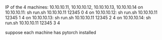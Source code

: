 IP of the 4 machines: 10.10.10.11, 10.10.10.12, 10.10.10.13, 10.10.10.14
on 10.10.10.11:
sh run.sh 10.10.10.11 12345 0 4
on 10.10.10.12:
sh run.sh 10.10.10.11 12345 1 4
on 10.10.10.13:
sh run.sh 10.10.10.11 12345 2 4
on 10.10.10.14:
sh run.sh 10.10.10.11 12345 3 4

suppose each machine has pytorch installed